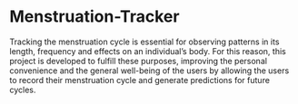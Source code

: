 # Menstruation-Tracker

Tracking the menstruation cycle is essential for observing patterns in its length, frequency and effects on an individual’s body. For this reason, this project is developed to fulfill these purposes, improving the personal convenience and the general well-being of the users by allowing the users to record their menstruation cycle and generate predictions for future cycles. 
